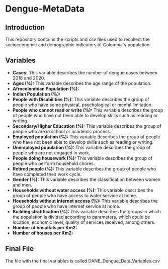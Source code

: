 # Dengue-MetaData

## Introduction
This repository contains the scripts and csv files used to recollect the socioeconomic and demographic indicators of Colombia's population.

## Variables
- **Cases:** This variable describes the number of dengue cases between 2018 and 2020.
- **Ages (%):** This variable describes the age range of the population.
- **Afrocolombian Population (%):**
- **Indian Population (%):**
- **People with Disabilities (%):** This variable describes the group of people who have some physical, psychological or mental limitation.
- **People who cannot read or write (%):** This variable describes the group of people who have not been able to develop skills such as reading or writing.
- **Secondary/Higher Education (%):** This variable describes the group of people who are in school or academic process.
- **Employed population (%):** This variable describes the group of people who have not been able to develop skills such as reading or writing.
- **Unemployed population (%):** This variable describes the group of people who are not engaged in work.
- **People doing housework (%):** This variable describes the group of people who perform household chores.
- **Retired people (%):** This variable describes the group of people who have completed their work cycle.
- **Gender (%):** This variable describes the classification between women and men.
- **Households without water access (%):** This variable describes the group of people who have access to water service at home.
- **Households without internet access (%):**	This variable describes the group of people who have internet service at home.
- **Building stratification (%):** This variable describes the groups in which the population is divided according to parameters, which could be location, economic level, quality of services received, among others.
- **Number of hospitals per Km2:**
- **Number of houses per Km2:**

## Final File
The file with the final variables is called DANE_Dengue_Data_Variables.csv
